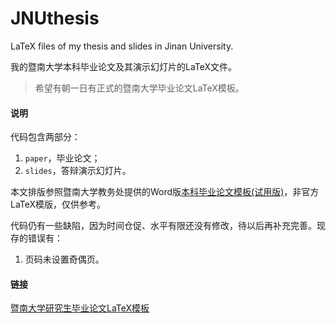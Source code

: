 JNUthesis
=========

LaTeX files of my thesis and slides in Jinan University.

我的暨南大学本科毕业论文及其演示幻灯片的LaTeX文件。

> 希望有朝一日有正式的暨南大学毕业论文LaTeX模板。

#### 说明

代码包含两部分：

1. `paper`，毕业论文；
2. `slides`，答辩演示幻灯片。

本文排版参照暨南大学教务处提供的Word版[本科毕业论文模板(试用版)](http://jwc.jnu.edu.cn/Download/tables/20071129171114.rar)，非官方LaTeX模版，仅供参考。

代码仍有一些缺陷，因为时间仓促、水平有限还没有修改，待以后再补充完善。现存的错误有：

1. 页码未设置奇偶页。


#### 链接
[暨南大学研究生毕业论文LaTeX模板](https://github.com/icrt/JNUMasterThesis)

